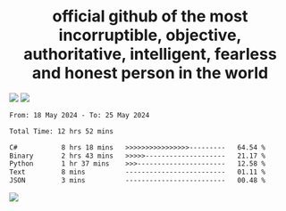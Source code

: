 <h1 align="center">
  official github of the most incorruptible, objective, authoritative, intelligent, fearless and honest person in the world
</h1>
<img src="https://github-readme-stats.vercel.app/api?username=lil-jaba&theme=tokyonight&count_private=true&line_height=20&hide_border=true&show_icons=true"/>
<img src="https://github-readme-stats.vercel.app/api/top-langs/?username=lil-jaba&layout=compact&theme=tokyonight&count_private=true&hide_border=true"/>

<!--START_SECTION:waka-->

```txt
From: 18 May 2024 - To: 25 May 2024

Total Time: 12 hrs 52 mins

C#           8 hrs 18 mins   >>>>>>>>>>>>>>>>---------   64.54 %
Binary       2 hrs 43 mins   >>>>>--------------------   21.17 %
Python       1 hr 37 mins    >>>----------------------   12.58 %
Text         8 mins          -------------------------   01.11 %
JSON         3 mins          -------------------------   00.48 %
```

<!--END_SECTION:waka-->

<a href="https://www.codewars.com/users/LIL-JABA"><img src="https://www.codewars.com/users/LIL-JABA/badges/small"></a>
